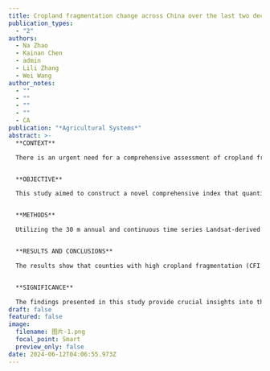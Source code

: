 ```yaml
---
title: Cropland fragmentation change across China over the last two decades
publication_types:
  - "2"
authors:
  - Na Zhao
  - Kainan Chen
  - admin
  - Lili Zhang
  - Wei Wang
author_notes:
  - ""
  - ""
  - ""
  - ""
  - CA
publication: "*Agricultural Systems*"
abstract: >-
  **CONTEXT**

  There is an urgent need for a comprehensive assessment of cropland fragmentation that can provide valuable insights for guiding policies related to cropland protection, restoration, and other relevant measures. Despite the growing number of studies focusing on cropland fragmentation, a nationwide, long-term, and fine-scale understanding of the spatiotemporal changes in cropland fragmentation across China remains lacking.


  **OBJECTIVE**

  This study aimed to construct a novel comprehensive index that quantitatively assesses the level of farmland fragmentation, to fully elucidate the spatial and temporal dynamics of farmland fragmentation in China at the county level over the last two decades, and to identify the relationships between farmland fragmentation and key factors from anthropogenic and natural perspectives.


  **METHODS**

  Utilizing the 30 m annual and continuous time series Landsat-derived annual China land cover dataset (CLCD) from 2000 to 2021, we integrated three landscape pattern metrics- patch density (PD), mean patch area (MPA), and edge density (ED)- to devise a new comprehensive cropland fragmentation index (CFI). We also developed a Beta regression method to identify the relationships between CFI and key factors from human and natural perspectives.


  **RESULTS AND CONCLUSIONS**

  The results show that counties with high cropland fragmentation (CFI > 0.8) are predominantly located in the central part of China and the coastal areas, and the counties with low cropland fragmentation (CFI < 0.2) are mainly in the North China Plain, the Northeast Plain, and some areas in the northwest. Among counties experiencing an increase or decrease in fragmentation, the primary types of cropland conversions are between cropland and grassland, as well as between cropland and forests. A third major type of conversion involves the transformation of cropland into impervious surfaces. CFI had a significantly negative linear relationship with total area of cropland in each county while showing a positive relationship with the total cropland patches in each county. The variables CFI and slope, and CFI and nighttime light (NTL) data, exhibited a quadratic parabolic relationship.


  **SIGNIFICANCE**

  The findings presented in this study provide crucial insights into the underlying causes and patterns of farmland fragmentation in China. These insights will serve as a valuable resource for policymakers and land managers, enabling them to devise effective strategies for sustainable land use planning and promoting rural development in the country.
draft: false
featured: false
image:
  filename: 图片-1.png
  focal_point: Smart
  preview_only: false
date: 2024-06-12T04:06:55.973Z
---
```

